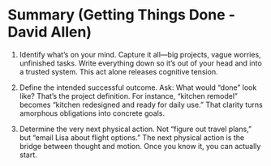 # Summary (Getting Things Done - David Allen)

1. Identify what’s on your mind.
Capture it all—big projects, vague worries, unfinished tasks. Write everything down so it’s out of your head and into a
trusted system. This act alone releases cognitive tension.

2. Define the intended successful outcome.
Ask: What would “done” look like? That’s the project definition. For instance, “kitchen remodel” becomes “kitchen
redesigned and ready for daily use.” That clarity turns amorphous obligations into concrete goals.

3. Determine the very next physical action.
Not “figure out travel plans,” but “email Lisa about flight options.” The next physical action is the bridge between
thought and motion. Once you know it, you can actually start.
